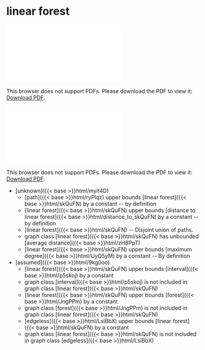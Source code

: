 # linear forest




<object data="../local_skQuFN.pdf" type="application/pdf" width="100%" height="480px"><embed src="../local_skQuFN.pdf"><p>This browser does not support PDFs. Please download the PDF to view it: <a href="../local_skQuFN.pdf">Download PDF</a>.</p></embed></object>


<object data="../inclusions_skQuFN.pdf" type="application/pdf" width="100%" height="480px"><embed src="../inclusions_skQuFN.pdf"><p>This browser does not support PDFs. Please download the PDF to view it: <a href="../inclusions_skQuFN.pdf">Download PDF</a>.</p></embed></object>

*  [unknown]({{< base >}}html/myit4D)
    * [path]({{< base >}}html/ryPlqz) upper bounds [linear forest]({{< base >}}html/skQuFN) by a constant -- by definition
    * [linear forest]({{< base >}}html/skQuFN) upper bounds [distance to linear forest]({{< base >}}html/distance_to_skQuFN) by a constant -- by definition
    * [linear forest]({{< base >}}html/skQuFN) -- Disjoint union of paths.
    * graph class [linear forest]({{< base >}}html/skQuFN) has unbounded [average distance]({{< base >}}html/zH8PpT)
    * [linear forest]({{< base >}}html/skQuFN) upper bounds [maximum degree]({{< base >}}html/UyQ5yM) by a constant -- By definition
*  [assumed]({{< base >}}html/9kg0oo)
    * [linear forest]({{< base >}}html/skQuFN) upper bounds [interval]({{< base >}}html/p5skoj) by a constant
    * graph class [interval]({{< base >}}html/p5skoj) is not included in graph class [linear forest]({{< base >}}html/skQuFN)
    * [linear forest]({{< base >}}html/skQuFN) upper bounds [forest]({{< base >}}html/JngPPm) by a constant
    * graph class [forest]({{< base >}}html/JngPPm) is not included in graph class [linear forest]({{< base >}}html/skQuFN)
    * [edgeless]({{< base >}}html/LsiBbX) upper bounds [linear forest]({{< base >}}html/skQuFN) by a constant
    * graph class [linear forest]({{< base >}}html/skQuFN) is not included in graph class [edgeless]({{< base >}}html/LsiBbX)
